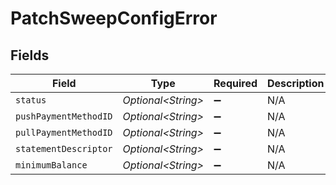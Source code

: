 # PatchSweepConfigError


## Fields

| Field                 | Type                  | Required              | Description           |
| --------------------- | --------------------- | --------------------- | --------------------- |
| `status`              | *Optional\<String>*   | :heavy_minus_sign:    | N/A                   |
| `pushPaymentMethodID` | *Optional\<String>*   | :heavy_minus_sign:    | N/A                   |
| `pullPaymentMethodID` | *Optional\<String>*   | :heavy_minus_sign:    | N/A                   |
| `statementDescriptor` | *Optional\<String>*   | :heavy_minus_sign:    | N/A                   |
| `minimumBalance`      | *Optional\<String>*   | :heavy_minus_sign:    | N/A                   |